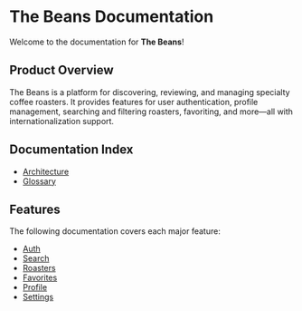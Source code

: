 # The Beans Documentation

Welcome to the documentation for **The Beans**!

## Product Overview

The Beans is a platform for discovering, reviewing, and managing specialty coffee roasters. It provides features for user authentication, profile management, searching and filtering roasters, favoriting, and more—all with internationalization support.


## Documentation Index

- [Architecture](architecture.md)
- [Glossary](glossary.md)

## Features

The following documentation covers each major feature:

- [Auth](./auth/README.md)
- [Search](./search/README.md)
- [Roasters](./roasters/README.md)
- [Favorites](./favorites/README.md)
- [Profile](./profile/README.md)
- [Settings](./settings/README.md)
